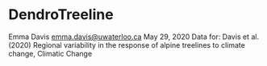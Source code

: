 # DendroTreeline

Emma Davis
emma.davis@uwaterloo.ca
May 29, 2020
Data for: Davis et al. (2020) Regional variability in the response of alpine treelines to climate change, Climatic Change
